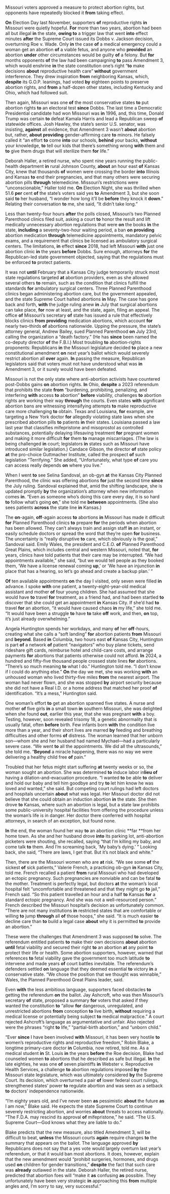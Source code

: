 Missouri voters approved a measure to protect abortion rights, but opponents have repeatedly blocked it **from** taking effect.

 **On** Election Day last November, supporters **of** reproductive rights **in** Missouri were quietly hopeful. **For** more than two years, abortion had been all but illegal **in** the state, **owing to** a trigger law that went **into** effect minutes **after** the Supreme Court issued its Dobbs v. Jackson decision, overturning Roe v. Wade. Only **in** the case **of** a medical emergency could a woman get an abortion **of** a viable fetus, and anyone who **provided** an abortion **under** other circumstances would be guilty **of** a felony. But **for** months opponents **of** the law had been campaigning **to** pass Amendment 3, which would enshrine **in** the state constitution one’s right “**to** make decisions **about** reproductive health care” **without** government interference. They drew inspiration **from** neighboring Kansas, which, **despite** its G.O.P. leanings, had voted **by** eighteen points to preserve abortion rights, and **from** a half-dozen other states, including Kentucky and Ohio, which had followed suit.

 Then again, Missouri was one **of** the most conservative states **to** put abortion rights **to** an electoral test **since** Dobbs. The last time a Democratic Presidential candidate had won Missouri was **in** 1996, and, this time, Donald Trump was certain **to** defeat Kamala Harris and lead a Republican sweep **of** statewide offices. Josh Hawley, the state’s senior U.S. senator, was insisting, **against** all evidence, that Amendment 3 wasn’t **about** abortion but, rather, **about** **providing** gender-affirming care **to** minors. He falsely called it “an effort **to** come **into** our schools, **behind** your backs, **without** your knowledge, **to** tell our kids that there’s something wrong **with** them and **to** give them drugs that will sterilize them **for** life.” 

Deborah Haller, a retired nurse, who spent nine years running the public-health department **in** rural Johnson County, **about** an hour east **of** Kansas City, knew that thousands **of** women were crossing the border **into** Illinois and Kansas **to** end their pregnancies, and that many others were securing abortion pills **through** telemedicine. Missouri’s restrictions were “unconscionable,” Haller told me. **On** Election Night, she was thrilled when 51.6 **per** cent **of** the state’s voters said yes **to** Amendment 3, but she soon said **to** her husband, “I wonder how long it’ll be **before** they knock it **down**.” Relating their conversation **to** me, she said, “It didn’t take long.”

 Less than twenty-four hours **after** the polls closed, Missouri’s two Planned Parenthood clinics filed suit, asking a court **to** honor the result and lift medically unnecessary abortion regulations that were **on** the books **in** the state, **including** a seventy-two-hour waiting period, a ban **on** **providing** abortion medication **through** telemedicine appointments, mandatory pelvic exams, and a requirement that clinics be licensed as ambulatory surgical centers. The limitations, **in** effect **since** 2018, had left Missouri **with** just one abortion clinic **in** the years **before** Dobbs. Sure enough, attorneys **for** the Republican-led state government objected, saying that the regulations must be enforced **to** protect patients.

 It was not **until** February that a Kansas City judge temporarily struck most state regulations targeted **at** abortion providers, even as she allowed several others **to** remain, such as the condition that clinics fulfill the standards **for** ambulatory surgical centers. Three Planned Parenthood clinics began administering abortion care, but the government appealed, and the state Supreme Court halted abortions **in** May. The case has gone back and forth, **with** the judge ruling anew **in** July that surgical abortions can take place, **for** now at least, and the state, again, filing an appeal. The office **of** Missouri’s secretary **of** state has issued a rule that effectively blocks clinics **from** **providing** medication abortions, which account **for** nearly two-thirds **of** abortions nationwide. Upping the pressure, the state’s attorney general, Andrew Bailey, sued Planned Parenthood **on** July 23rd, calling the organization a “death factory.” (He has **since** been named the co-deputy director **of** the F.B.I.) Most troubling **to** abortion-rights proponents: Republicans **in** the Missouri legislature decided **to** place a new constitutional amendment **on** next year’s ballot which would severely restrict abortion all **over** again. **In** passing the measure, Republican legislators said that voters must not have understood what was **in** Amendment 3, or it surely would have been defeated. 

Missouri is not the only state where anti-abortion activists have countered post-Dobbs gains **on** abortion rights. **In** Ohio, **despite** a 2023 referendum that prohibits the state **from** “burdening, prohibiting, penalizing, and interfering **with** access **to** abortion” **before** viability, challenges **to** abortion rights are working their way **through** the courts. Even states **with** significant abortion bans are witnessing intensifying attempts **to** make reproductive care more challenging **to** obtain. Texas and Louisiana, **for** example, are targeting a New York doctor **for** allegedly violating state laws when she prescribed abortion pills **to** patients **in** their states. Louisiana passed a law last year that classifies mifepristone and misoprostol as controlled substances, potentially delaying lifesaving treatment **for** pregnant women and making it more difficult **for** them **to** manage miscarriages. (The law is being challenged **in** court; legislators **in** states such as Missouri have introduced similar legislation.) Candace Gibson, the director **of** state policy **at** the pro-choice Guttmacher Institute, called the prospect **of** such legislation “Terrifying.” She added, “Unfortunately, what type **of** care you can access really depends **on** where you live.”

 When I went **to** see Selina Sandoval, an ob-gyn **at** the Kansas City Planned Parenthood, the clinic was offering abortions **for** just the second time **since** the July ruling. Sandoval explained that, amid the shifting landscape, she is updated promptly **by** the organization’s attorney when new information comes **in**. “Even as someone who’s doing this care every day, it is so hard **to** follow what’s going **on**,” she told me **between** appointments. (She also sees patients **across** the state line **in** Kansas.) 

The **on**-again, **off**-again access **to** abortions **in** Missouri has made it difficult **for** Planned Parenthood clinics **to** prepare **for** the periods when abortion has been allowed. They can’t always train and assign staff **in** an instant, or easily schedule doctors or spread the word that they’re open **for** business. The uncertainty is “really disruptive **to** care, which obviously is the goal,” Sandoval said. Emily Wales, the president and C.E.O. **of** Planned Parenthood Great Plains, which includes central and western Missouri, noted that, **for** years, clinics have told patients that their care may be interrupted. “We had appointments available,” she said, “but we would tell people as they booked them, ‘We have a license renewal coming **up**,’ or ‘We have an injunction **in** place that has a hearing, so let’s go ahead and create a backup plan.’ ” 

**Of** ten available appointments **on** the day I visited, only seven were filled **in** advance. I spoke **with** one patient, a twenty-eight-year-old medical assistant and mother **of** four young children. She had assumed that she would have **to** travel **for** treatment, as a friend had, and had been startled **to** discover that she could get an appointment **in** Kansas City. If she’d had **to** travel **for** an abortion, “it would have caused chaos **in** my life,” she told me. “It would have been a struggle **to** have **to** take **off** work, and then, **on** top, it’s just already overwhelming.”

 Angela Huntington spends her workdays, and many **of** her **off**-hours, creating what she calls a “soft landing” **for** abortion patients **from** Missouri and **beyond**. Based **in** Columbia, two hours east **of** Kansas City, Huntington is part **of** a network **of** patient “navigators” who buy plane tickets, send rideshare gift cards, reimburse hotel and child-care costs, and arrange payments **for** abortions that patients otherwise could not afford. **In** 2024, a hundred and fifty-five thousand people crossed state lines **for** abortions. “There’s so much meaning **to** what I do.” Huntington told me. “I don’t know if I could do anything else.” **On** the day we met, she was working **with** an unhoused woman who lived thirty-five miles **from** the nearest airport. The woman had never flown, and she was stopped **by** airport security because she did not have a Real I.D. or a home address that matched her proof **of** identification. “It’s a mess,” Huntington said.

 One woman’s effort **to** get an abortion spanned five states. A nurse and mother **of** five girls **in** a small town **in** southern Missouri, she was delighted when she found **out**, earlier this year, that she was pregnant **with** a boy. Testing, however, soon revealed trisomy 18, a genetic abnormality that is usually fatal, often **before** birth. Few infants born **with** the condition live more than a year, and their short lives are marred **by** feeding and breathing difficulties and other forms **of** distress. The woman learned that her unborn son—whom she and her husband had named Mychael—had a particularly severe case. “We went **to** all the appointments. We did all the ultrasounds,” she told me. “**Beyond** a miracle happening, there was no way we were delivering a healthy child free **of** pain.” 

Troubled that her fetus might start suffering **at** twenty weeks or so, the woman sought an abortion. She was determined **to** induce labor in**lieu of** having a dilation-and-evacuation procedure. “I wanted **to** be able **to** deliver and hold our baby and tell him goodbye and try **to** let him know he was loved and wanted,” she said. But competing court rulings had left doctors and hospitals uncertain **about** what was legal. Her Missouri doctor did not believe that she could obtain an induction abortion **in** the state. She then drove **to** Kansas, where such an abortion is legal, but a  state law prohibits some public-university hospital facilities from offering the procedure unless the woman’s life is in danger. Her doctor there conferred with hospital attorneys, in search of an exception, but found none.

**In** the end, the woman found her way **to** an abortion clinic **far **from her home town. As she and her husband drove **into** its parking lot, anti-abortion picketers were shouting, she recalled, saying “that I’m killing my baby, and come talk **to** them. And I’m screaming back, ‘My baby’s dying.’ ” Looking back, she said, “There are laws, I get that. But it’s not black and white.” 

Then, there are the Missouri women who are **at** risk. “We see some **of** the sickest **of** sick patients,” Valerie French, a practicing ob-gyn **in** Kansas City, told me. French recalled a patient **from** rural Missouri who had developed an ectopic pregnancy. Such pregnancies are nonviable and can be fatal **to** the mother. Treatment is perfectly legal, but doctors **at** the woman’s local hospital felt “uncomfortable and threatened and that they might go **to** jail,” French said. “So this patient travelled an hour and a half **to** Kansas **for** a standard ectopic pregnancy. And she was not a well-resourced person.” French described the Missouri hospital’s decision as unfortunately common. “There are not many institutions **in** restricted states that are comfortable or willing **to** jump **through** all **of** those hoops,” she said. “It is much easier **to** decline care than **to** build a legal case **about** why it is permitted **to** provide an abortion.”

 These were the challenges that Amendment 3 was supposed **to** solve. The referendum entitled patients **to** make their own decisions **about** abortion **until** fetal viability and secured their right **to** an abortion **at** any point **to** protect their life or health. Some abortion supporters, however, warned that references **to** fetal viability gave the government too much latitude **to** intervene and made years **of** court battles inevitable. The referendum’s defenders settled **on** language that they deemed essential **to** victory **in** a conservative state. “We chose the position that we thought was winnable,” Wales, the Planned Parenthood Great Plains leader, said. 

Even **with** the less ambitious language, supporters faced obstacles **to** getting the referendum **on** the ballot. Jay Ashcroft, who was then Missouri’s secretary **of** state, proposed a summary **for** voters that asked if they wanted the constitution **to** “allow **for** dangerous, unregulated, and unrestricted abortions **from** conception **to** live birth, **without** requiring a medical license or potentially being subject **to** medical malpractice.” A court rejected Ashcroft’s language as argumentative and unfair. Also rejected were the phrases “right **to** life,” “partial-birth abortion,” and “unborn child.” 

“Ever **since** I have been involved **with** Missouri, it has been very hostile **to** women’s reproductive rights and reproductive freedom,” Robin Blake, a longtime primary-care doctor **in** Columbia, now retired, told me. As a medical student **in** St. Louis **in** the years **before** the Roe decision, Blake had counseled women **to** abortions that he described as safe but illegal. **In** the late eighties, he was one **of** seven plaintiffs **in** Webster v. Reproductive Health Services, a challenge **to** abortion regulations imposed **by** the Missouri state legislature, which was ultimately considered **by** the Supreme Court. Its decision, which overturned a pair **of** lower federal court rulings, strengthened states’ power **to** regulate abortion and was seen as a setback **to** doctors’ independence nationwide. 

“I’m eighty years old, and I’ve never been **as** pessimistic **about** the future **as** I am now,” Blake said. He expects the state Supreme Court to continue severely restricting abortion, and worries **about** threats to access nationally. “The F.D.A. may rescind its approval **of** mifepristone,” he said. “The U.S. Supreme Court—God knows what they are liable to do.”

Blake predicts that the new measure, also titled Amendment 3, will be difficult to beat, **unless** the Missouri courts **again** require changes **to** the summary that appears on the ballot. The language approved **by** Republicans does not say that a yes vote would largely overturn last year’s referendum, or that it would ban most abortions. It does, however, explain that the new amendment would “prohibit surgeries, hormones, and drugs used **on** children for gender transitions,” **despite** the fact that such care was **already** outlawed in the state. Deborah Haller, the retired nurse, predicted that abortion foes will “make it **as** confusing **as** possible. They unfortunately have been very strategic **in** approaching this **from** multiple angles and, I’m sorry to say, very successful.” 